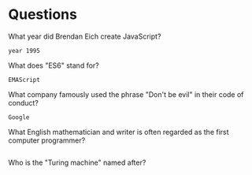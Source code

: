 # Questions

What year did Brendan Eich create JavaScript?

```
year 1995
```

What does "ES6" stand for?

```
EMAScript
```

What company famously used the phrase "Don't be evil" in their code of conduct?

```
Google
```

What English mathematician and writer is often regarded as the first computer programmer?

```

```

Who is the "Turing machine" named after?

```

```
